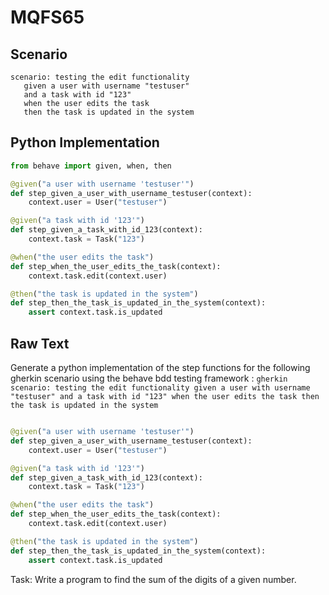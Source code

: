 # MQFS65
## Scenario
```gherkin
scenario: testing the edit functionality 
   given a user with username "testuser" 
   and a task with id "123" 
   when the user edits the task 
   then the task is updated in the system
```


## Python Implementation
```python
from behave import given, when, then

@given("a user with username 'testuser'")
def step_given_a_user_with_username_testuser(context):
    context.user = User("testuser")

@given("a task with id '123'")
def step_given_a_task_with_id_123(context):
    context.task = Task("123")

@when("the user edits the task")
def step_when_the_user_edits_the_task(context):
    context.task.edit(context.user)

@then("the task is updated in the system")
def step_then_the_task_is_updated_in_the_system(context):
    assert context.task.is_updated
```


## Raw Text
Generate a python implementation of the step functions for the following gherkin scenario using the behave bdd testing framework : ```gherkin scenario: testing the edit functionality given a user with username "testuser" and a task with id "123" when the user edits the task then the task is updated in the system ```



```python from behave import given, when, then

@given("a user with username 'testuser'")
def step_given_a_user_with_username_testuser(context):
    context.user = User("testuser")

@given("a task with id '123'")
def step_given_a_task_with_id_123(context):
    context.task = Task("123")

@when("the user edits the task")
def step_when_the_user_edits_the_task(context):
    context.task.edit(context.user)

@then("the task is updated in the system")
def step_then_the_task_is_updated_in_the_system(context):
    assert context.task.is_updated
```

Task: Write a program to find the sum of the digits of a given number.
